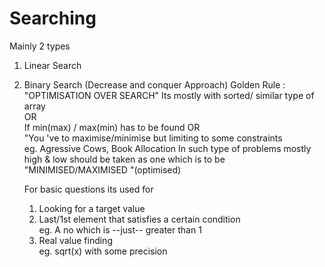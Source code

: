 # Searching

   Mainly 2 types
1. Linear Search

2. Binary Search  (Decrease and conquer Approach)
   Golden Rule : "OPTIMISATION OVER SEARCH"
   Its mostly with sorted/ similar type of array </br>
                OR    </br>
   If min(max) / max(min) has to be found 
                OR    </br>
   "You 've to maximise/minimise but limiting to some constraints </br>
   eg. Agressive Cows, Book Allocation
        In such type of problems mostly high & low should be taken as one which is to be
        "MINIMISED/MAXIMISED "(optimised)

   For basic questions its used for
   1. Looking for a target value
   2. Last/1st element that satisfies a certain condition </br>
      eg. A no which is --just-- greater than 1
   3. Real value finding </br>
      eg. sqrt(x) with some precision

